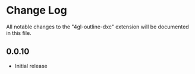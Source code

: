 # Change Log

All notable changes to the "4gl-outline-dxc" extension will be documented in this file.

## 0.0.10

- Initial release
